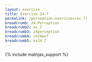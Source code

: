 ```yaml
---
layout: exercise
title: Exercise 24.7
permalink: /perception-exercises/ex_7/
breadcrumb: 24-Perception
breadcrumb2: ex_7
breadcrumb3: 24perception
breadcrumb4: ch24ex7
breadcrumb5: ex24.7
---
```


{% include mathjax_support %}

